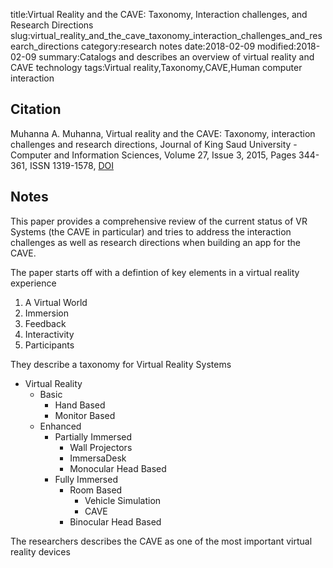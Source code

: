 title:Virtual Reality and the CAVE: Taxonomy, Interaction challenges, and Research Directions
slug:virtual_reality_and_the_cave_taxonomy_interaction_challenges_and_research_directions
category:research notes
date:2018-02-09
modified:2018-02-09
summary:Catalogs and describes an overview of virtual reality and CAVE technology
tags:Virtual reality,Taxonomy,CAVE,Human computer interaction

## Citation

Muhanna A. Muhanna, Virtual reality and the CAVE: Taxonomy, interaction challenges and research directions, Journal of King Saud University - Computer and Information Sciences, Volume 27, Issue 3,
2015, Pages 344-361, ISSN 1319-1578, [DOI](https://doi.org/10.1016/j.jksuci.2014.03.023)

## Notes

This paper provides a comprehensive review of the current status of VR Systems (the CAVE in particular) and tries to address the interaction challenges as well as research directions when building an app for the CAVE.

The paper starts off with a defintion of key elements in a virtual reality experience

1. A Virtual World
2. Immersion
3. Feedback
4. Interactivity
5. Participants

They describe a taxonomy for Virtual Reality Systems

* Virtual Reality
  * Basic
    * Hand Based
    * Monitor Based
  * Enhanced  
    * Partially Immersed
      * Wall Projectors
      * ImmersaDesk
      * Monocular Head Based
    * Fully Immersed
      * Room Based
        * Vehicle Simulation
        * CAVE
      * Binocular Head Based

The researchers describes the CAVE as one of the most important virtual reality devices
